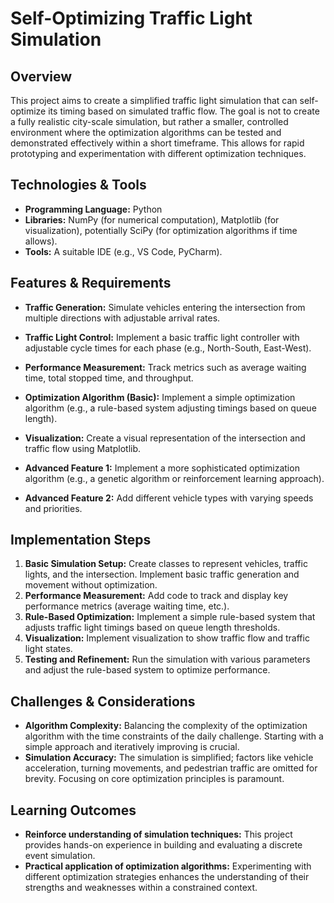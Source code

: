 # Self-Optimizing Traffic Light Simulation

## Overview

This project aims to create a simplified traffic light simulation that can self-optimize its timing based on simulated traffic flow.  The goal is not to create a fully realistic city-scale simulation, but rather a smaller, controlled environment where the optimization algorithms can be tested and demonstrated effectively within a short timeframe.  This allows for rapid prototyping and experimentation with different optimization techniques.

## Technologies & Tools

- **Programming Language:** Python
- **Libraries:** NumPy (for numerical computation), Matplotlib (for visualization), potentially SciPy (for optimization algorithms if time allows).
- **Tools:**  A suitable IDE (e.g., VS Code, PyCharm).

## Features & Requirements

- **Traffic Generation:**  Simulate vehicles entering the intersection from multiple directions with adjustable arrival rates.
- **Traffic Light Control:** Implement a basic traffic light controller with adjustable cycle times for each phase (e.g., North-South, East-West).
- **Performance Measurement:** Track metrics such as average waiting time, total stopped time, and throughput.
- **Optimization Algorithm (Basic):** Implement a simple optimization algorithm (e.g., a rule-based system adjusting timings based on queue length).
- **Visualization:** Create a visual representation of the intersection and traffic flow using Matplotlib.

- **Advanced Feature 1:** Implement a more sophisticated optimization algorithm (e.g., a genetic algorithm or reinforcement learning approach).
- **Advanced Feature 2:** Add different vehicle types with varying speeds and priorities.


## Implementation Steps

1. **Basic Simulation Setup:** Create classes to represent vehicles, traffic lights, and the intersection. Implement basic traffic generation and movement without optimization.
2. **Performance Measurement:** Add code to track and display key performance metrics (average waiting time, etc.).
3. **Rule-Based Optimization:** Implement a simple rule-based system that adjusts traffic light timings based on queue length thresholds.
4. **Visualization:**  Implement visualization to show traffic flow and traffic light states.
5. **Testing and Refinement:** Run the simulation with various parameters and adjust the rule-based system to optimize performance.


## Challenges & Considerations

- **Algorithm Complexity:**  Balancing the complexity of the optimization algorithm with the time constraints of the daily challenge.  Starting with a simple approach and iteratively improving is crucial.
- **Simulation Accuracy:**  The simulation is simplified; factors like vehicle acceleration, turning movements, and pedestrian traffic are omitted for brevity.  Focusing on core optimization principles is paramount.

## Learning Outcomes

- **Reinforce understanding of simulation techniques:**  This project provides hands-on experience in building and evaluating a discrete event simulation.
- **Practical application of optimization algorithms:**  Experimenting with different optimization strategies enhances the understanding of their strengths and weaknesses within a constrained context.

